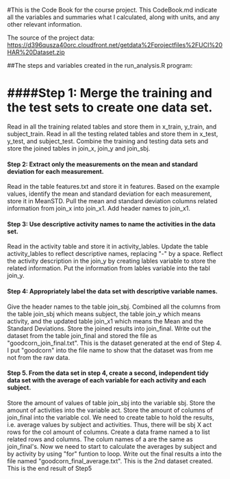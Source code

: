 #This is the Code Book for the course project.
This CodeBook.md indicate all the variables and summaries what I calculated, along with units, and any other relevant information.

The source of the project data:
https://d396qusza40orc.cloudfront.net/getdata%2Fprojectfiles%2FUCI%20HAR%20Dataset.zip 

##The steps and variables created in the run_analysis.R program:

####Step 1: Merge the training and the test sets to create one data set.
====
Read in all the training related tables and store them in x_train, y_train, and subject_train.
Read in all the testing related tables and store them in x_test, y_test, and subject_test.
Combine the training and testing data sets and store the joined tables in join_x, join_y and join_sbj.

#### Step 2: Extract only the measurements on the mean and standard deviation for each measurement.
Read in the table features.txt and store it in features.
Based on the example values, identify the mean and standard deviation for each measurement, store it in MeanSTD.
Pull the mean and standard deviation columns related information from join_x into join_x1.
Add header names to join_x1.

#### Step 3: Use descriptive activity names to name the activities in the data set.
Read in the activity table and store it in activity_lables.
Update the table activity_lables to reflect descriptive names, replacing "-" by a space.
Reflect the activity description in the join_y by creating lables variable to store the related information.
Put the information from lables variable into the tabl join_y.

#### Step 4: Appropriately label the data set with descriptive variable names.
Give the header names to the table join_sbj.
Combined all the columns from the table join_sbj which means subject, the table join_y which means activity, and the updated table join_x1 which means the Mean and the Standard Deviations. Store the joined results into join_final.
Write out the dataset from the table join_final and stored the file as "goodcorn_join_final.txt". This is the dataset generated at the end of Step 4.
I put "goodcorn" into the file name to show that the dataset was from me not from the raw data. 

#### Step 5. From the data set in step 4, create a second, independent tidy data set with the average of each variable for each activity and each subject.
Store the amount of values of table join_sbj into the variable sbj. 
Store the amount of activities into the variable act.
Store the amount of columns of join_final into the variable col.
We need to create table to hold the results, i.e. average values by subject and activities. Thus, there will be sbj X act rows for the col amount of columns. 
Create a data frame named a to list related rows and columns. 
The colum names of a are the same as join_final's.
Now we need to start to calculate the averages by subject and by activity by using "for" funtion to loop. 
Write out the final results a into the file named "goodcorn_final_average.txt". This is the 2nd dataset created. This is the end result of Step5
